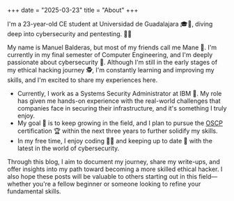 +++
date = "2025-03-23"
title = "About"
+++

I'm a 23-year-old CE student at Universidad de Guadalajara 🎓🎺, diving deep into cybersecurity and pentesting. 🔏🧪

My name is Manuel Balderas, but most of my friends call me Mane 👋. I'm currently in my final semester of Computer Engineering, and I'm deeply passionate about cybersecurity 👾. Although I'm still in the early stages of my ethical hacking journey 🕵, I'm constantly learning and improving my skills, and I'm excited to share my experiences here.

- Currently, I work as a Systems Security Administrator at IBM 🐝. My role has given me hands-on experience with the real-world challenges that companies face in securing their infrastructure, and it's something I truly enjoy.
- My goal 🎯 is to keep growing in the field, and I plan to pursue the [OSCP](https://www.offsec.com/courses/pen-200/) certification 🏆 within the next three years to further solidify my skills.
- In my free time, I enjoy coding 👨‍💻 and keeping up to date 📅 with the latest in the world of cybersecurity.

Through this blog, I aim to document my journey, share my write-ups, and offer insights into my path toward becoming a more skilled ethical hacker. I also hope these posts will be valuable to others starting out in this field—whether you're a fellow beginner or someone looking to refine your fundamental skills.
